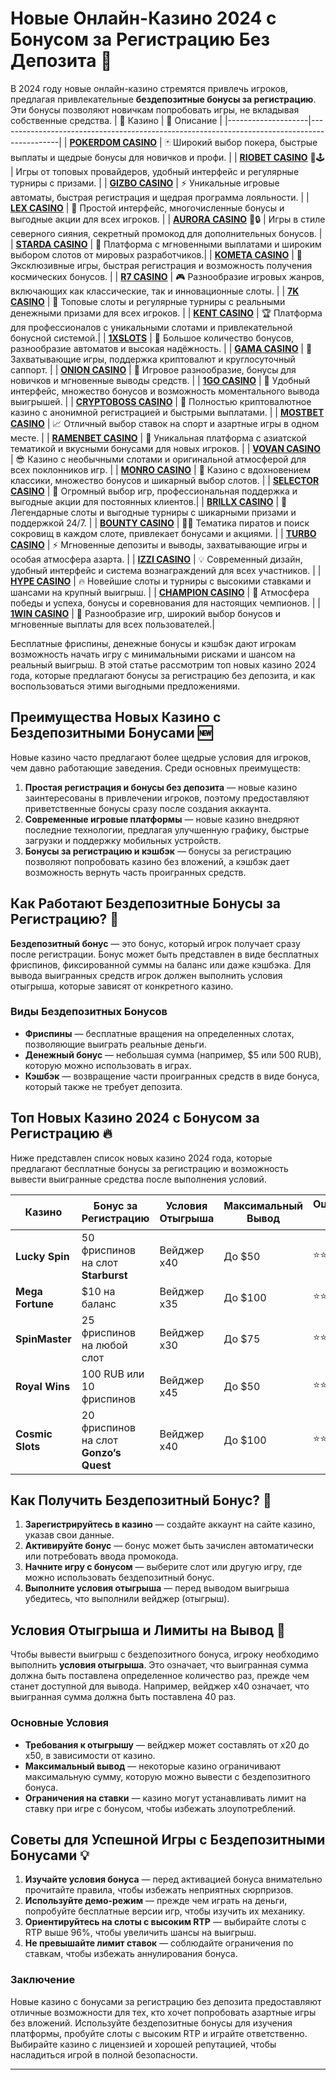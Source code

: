 # Новые Онлайн-Казино 2024 с Бонусом за Регистрацию Без Депозита 🎁

В 2024 году новые онлайн-казино стремятся привлечь игроков, предлагая привлекательные **бездепозитные бонусы за регистрацию**. Эти бонусы позволяют новичкам попробовать игры, не вкладывая собственные средства. 
| 🎰 Казино          | 🔑 Описание                                                                                 |
|--------------------|---------------------------------------------------------------------------------------------|
| **[POKERDOM CASINO](https://brandplay.link/Bxg7SC7H)** | 🃏 Широкий выбор покера, быстрые выплаты и щедрые бонусы для новичков и профи.      |
| **[RIOBET CASINO](https://brandplay.link/dtx89f2L)** 🌟🕹️ | Игры от топовых провайдеров, удобный интерфейс и регулярные турниры с призами.   |
| **[GIZBO CASINO](https://gizbo-tea02.com/c8e962e89)** | ⚡ Уникальные игровые автоматы, быстрая регистрация и щедрая программа лояльности.  |
| **[LEX CASINO](https://brandplay.link/2HFTmBc8)** | 🎲 Простой интерфейс, многочисленные бонусы и выгодные акции для всех игроков.       |
| **[AURORA CASINO](https://10trafic-stat2.com/click/668546566bcc6313411604c7/6766/15114/subaccount?promocode=PROMOLB)** 🌌🔒 | Игры в стиле северного сияния, секретный промокод для дополнительных бонусов.       |
| **[STARDA CASINO](https://brandplay.link/cpFQbWKn)** | 💫 Платформа с мгновенными выплатами и широким выбором слотов от мировых разработчиков.|
| **[KOMETA CASINO](https://brandplay.link/tLG15CCb)** | 🚀 Эксклюзивные игры, быстрая регистрация и возможность получения космических бонусов. |
| **[R7 CASINO](https://brandplay.link/zPmNmTWG)** | 🎮 Разнообразие игровых жанров, включающих как классические, так и инновационные слоты. |
| **[7K CASINO](https://brandplay.link/dd46bNgD)** | 🎰 Топовые слоты и регулярные турниры с реальными денежными призами для всех игроков.   |
| **[KENT CASINO](https://brandplay.link/tj7BwCb4)** | 🏆 Платформа для профессионалов с уникальными слотами и привлекательной бонусной системой.|
| **[1XSLOTS](https://brandplay.link/R4xfxqdm)** | 🎁 Большое количество бонусов, разнообразие автоматов и высокая надёжность.            |
| **[GAMA CASINO](https://brandplay.link/zrZpLFTP)** | 🎲 Захватывающие игры, поддержка криптовалют и круглосуточный саппорт.                  |
| **[ONION CASINO](https://obclk001-2d.top/click?offer_id=986&partner_id=10542&landing_id=1798&utm_medium=affiliate&sub_1=oncasino3)** | 🎰 Игровое разнообразие, бонусы для новичков и мгновенные выводы средств.            |
| **[1GO CASINO](https://1go-ircp01.com/ce015f410)** | 🌟 Удобный интерфейс, множество бонусов и возможность моментального вывода выигрышей. |
| **[CRYPTOBOSS CASINO](https://cryptobossc.online/d847bcfa9)** | 🚀 Полностью криптовалютное казино с анонимной регистрацией и быстрыми выплатами.       |
| **[MOSTBET CASINO](https://ktbtis024ifqfn0mst.com/beQs)** | 📈 Отличный выбор ставок на спорт и азартные игры в одном месте.                      |
| **[RAMENBET CASINO](https://get.saltyram.com/ru/registration?apkpop=0&partner=p24970p3296034p5526)** | 🍜 Уникальная платформа с азиатской тематикой и вкусными бонусами для новых игроков. |
| **[VOVAN CASINO](https://vovan.site/d098ab058)** | 😎 Казино с необычными слотами и оригинальной атмосферой для всех поклонников игр.   |
| **[MONRO CASINO](https://mnr-ircp01.com/c3ce72a2c)** | 💃 Казино с вдохновением классики, множество бонусов и шикарный выбор слотов.        |
| **[SELECTOR CASINO](https://gosel.vc/SELVK)** | 🎯 Огромный выбор игр, профессиональная поддержка и выгодные акции для постоянных клиентов.|
| **[BRILLX CASINO](https://brillx.uno/BRIVK)** | 💎 Легендарные слоты и выгодные турниры с шикарными призами и поддержкой 24/7.        |
| **[BOUNTY CASINO](https://bounty-casino.de/BOVK)** | 🏴‍☠️ Тематика пиратов и поиск сокровищ в каждом слоте, привлекает бонусами и акциями. |
| **[TURBO CASINO](https://turbo-casino.cc/TURVK)** | ⚡ Мгновенные депозиты и выводы, захватывающие игры и особая атмосфера азарта.       |
| **[IZZI CASINO](https://izzi-fr03.com/ca7c8a7b7)** | 💡 Современный дизайн, удобный интерфейс и система вознаграждений для всех участников. |
| **[HYPE CASINO](https://hypekaz.com/dc2f44ad0)** | 🔥 Новейшие слоты и турниры с высокими ставками и шансами на крупный выигрыш.        |
| **[CHAMPION CASINO](https://champcasino.ink/pobeda/doa-hats?p80412p305331p112c)** | 🏅 Атмосфера победы и успеха, бонусы и соревнования для настоящих чемпионов.         |
| **[1WIN CASINO](https://brandplay.link/6F5VqbyZ)** | 🎲 Разнообразие игр, широкий выбор бонусов и мгновенные выплаты для всех пользователей.|

Бесплатные фриспины, денежные бонусы и кэшбэк дают игрокам возможность начать игру с минимальными рисками и шансом на реальный выигрыш. В этой статье рассмотрим топ новых казино 2024 года, которые предлагают бонусы за регистрацию без депозита, и как воспользоваться этими выгодными предложениями.

## Преимущества Новых Казино с Бездепозитными Бонусами 🆕

Новые казино часто предлагают более щедрые условия для игроков, чем давно работающие заведения. Среди основных преимуществ:

1. **Простая регистрация и бонусы без депозита** — новые казино заинтересованы в привлечении игроков, поэтому предоставляют приветственные бонусы сразу после создания аккаунта.
2. **Современные игровые платформы** — новые казино внедряют последние технологии, предлагая улучшенную графику, быстрые загрузки и поддержку мобильных устройств.
3. **Бонусы за регистрацию и кэшбэк** — бонусы за регистрацию позволяют попробовать казино без вложений, а кэшбэк дает возможность вернуть часть проигранных средств.

## Как Работают Бездепозитные Бонусы за Регистрацию? 💸

**Бездепозитный бонус** — это бонус, который игрок получает сразу после регистрации. Бонус может быть представлен в виде бесплатных фриспинов, фиксированной суммы на баланс или даже кэшбэка. Для вывода выигранных средств игрок должен выполнить условия отыгрыша, которые зависят от конкретного казино.

### Виды Бездепозитных Бонусов

- **Фриспины** — бесплатные вращения на определенных слотах, позволяющие выиграть реальные деньги.
- **Денежный бонус** — небольшая сумма (например, $5 или 500 RUB), которую можно использовать в играх.
- **Кэшбэк** — возвращение части проигранных средств в виде бонуса, который также не требует депозита.

## Топ Новых Казино 2024 с Бонусом за Регистрацию 🔥

Ниже представлен список новых казино 2024 года, которые предлагают бесплатные бонусы за регистрацию и возможность вывести выигранные средства после выполнения условий.

| Казино                 | Бонус за Регистрацию                 | Условия Отыгрыша       | Максимальный Вывод    | Оценка ⭐ |
|------------------------|--------------------------------------|------------------------|-----------------------|----------|
| **Lucky Spin**         | 50 фриспинов на слот **Starburst**  | Вейджер x40            | До $50                | ⭐⭐⭐⭐⭐   |
| **Mega Fortune**       | $10 на баланс                       | Вейджер x35            | До $100               | ⭐⭐⭐⭐    |
| **SpinMaster**         | 25 фриспинов на любой слот          | Вейджер x30            | До $75                | ⭐⭐⭐⭐    |
| **Royal Wins**         | 100 RUB или 10 фриспинов            | Вейджер x45            | До $50                | ⭐⭐⭐⭐    |
| **Cosmic Slots**       | 20 фриспинов на слот **Gonzo’s Quest** | Вейджер x40          | До $100               | ⭐⭐⭐⭐⭐   |

## Как Получить Бездепозитный Бонус? 📝

1. **Зарегистрируйтесь в казино** — создайте аккаунт на сайте казино, указав свои данные.
2. **Активируйте бонус** — бонус может быть зачислен автоматически или потребовать ввода промокода.
3. **Начните игру с бонусом** — выберите слот или другую игру, где можно использовать бездепозитный бонус.
4. **Выполните условия отыгрыша** — перед выводом выигрыша убедитесь, что выполнили вейджер (отыгрыш).

## Условия Отыгрыша и Лимиты на Вывод 📜

Чтобы вывести выигрыш с бездепозитного бонуса, игроку необходимо выполнить **условия отыгрыша**. Это означает, что выигранная сумма должна быть поставлена определенное количество раз, прежде чем станет доступной для вывода. Например, вейджер x40 означает, что выигранная сумма должна быть поставлена 40 раз.

### Основные Условия

- **Требования к отыгрышу** — вейджер может составлять от x20 до x50, в зависимости от казино.
- **Максимальный вывод** — некоторые казино ограничивают максимальную сумму, которую можно вывести с бездепозитного бонуса.
- **Ограничения на ставки** — казино могут устанавливать лимит на ставку при игре с бонусом, чтобы избежать злоупотреблений.

## Советы для Успешной Игры с Бездепозитными Бонусами 💡

1. **Изучайте условия бонуса** — перед активацией бонуса внимательно прочитайте правила, чтобы избежать неприятных сюрпризов.
2. **Используйте демо-режим** — прежде чем играть на деньги, попробуйте бесплатные версии игр, чтобы изучить их механику.
3. **Ориентируйтесь на слоты с высоким RTP** — выбирайте слоты с RTP выше 96%, чтобы увеличить шансы на выигрыш.
4. **Не превышайте лимит ставок** — соблюдайте ограничения по ставкам, чтобы избежать аннулирования бонуса.

### Заключение

Новые казино с бонусами за регистрацию без депозита предоставляют отличные возможности для тех, кто хочет попробовать азартные игры без вложений. Используйте бездепозитные бонусы для изучения платформы, пробуйте слоты с высоким RTP и играйте ответственно. Выбирайте казино с лицензией и хорошей репутацией, чтобы насладиться игрой в полной безопасности.

---

